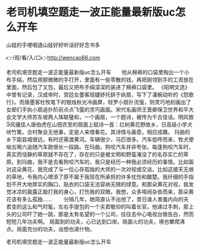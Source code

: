 # 老司机填空题走一波正能量最新版uc怎么开车
山娃的手哽咽道山娃好好听话好好念书多

👉/观/看/入/口👉http://wencao66.com

老司机填空题走一波正能量最新版uc怎么开车　　他从棉裤的口袋里掏出一个小布手绢，然后用颤微微的手打开，里面有一些零散的钱，再把刚领到手的工资放在里面，然后包了又包，最后又把布手绢深深的装进了棉裤口袋里。
《昭明文选》中曾有记录，汉成帝时，宫廷女墨客班婕妤托辞于纨扇，写下了凄婉动听的《怨歌行》。而唐墨客杜牧笔下的银烛秋光冷画屏，轻罗小扇扑流萤，则灵巧地刻画出了女郎们手执小扇追扑阶前点点飞萤的灵巧画面。宋代名画师王晋卿保卫世界和平大会文学大师苏东坡两人珠联璧和，一个画扇，一个题诗，被传为千古佳话。明风致风骚佳人唐伯虎在山佃农至的扇面上赋诗一首：红树黄花野故乡，日高级小学犬吠竹篱。合村聚会无他事，定是人来借看花。其诗情与画意，相应成趣。
玛曲的乡下距县城很远，有时还需渡黄河。车辆很少，马匹很多。汽车低呼而来，牧犬便呦五喝六追随汽车跑很长一段路。在玛曲，狗咬汽车并非夸张。每逢狗咬汽车时，真实而恬静的草原就不存在了，存在的只是被文明和野蛮淹没了的名存实亡的草原。到玛曲，我不是去看狗咬汽车的，我只是经历一种我必须经历的事情。比如面对这朵黄花，我完成了与一位心存孤独的大师的一次对视或交谈。比如这接天无垠的草地，令我内心增添了原不属于我现在所承担的许多忧伤和酸楚。我纤细的手指划不开大地厚实的胸口，贴衣的口袋无法容纳无限的绿意。和那朵黄花对视，我发觉冰凉的晨露正敲打我的身心，打伤我的双眼。我想，众多喧闹杂沓而来，那朵黄花该有多么孤独……
　　分隔几年，她简直认不出他了，昔日谁人害羞内向的夫君变的这么和气时髦，左右手提包的一个夫君敬仰的叫着长官。他递过手刺，那上头的公司吓了她一跳，那是太有名望的一个公司，往往去中心电视台做告白，然而短短几年功夫啊。
局面到的功夫，心已达到口岸。局面火的功夫，境也攀爬沸点。局面充分的功夫，设想也递什物。

老司机填空题走一波正能量最新版uc怎么开车

